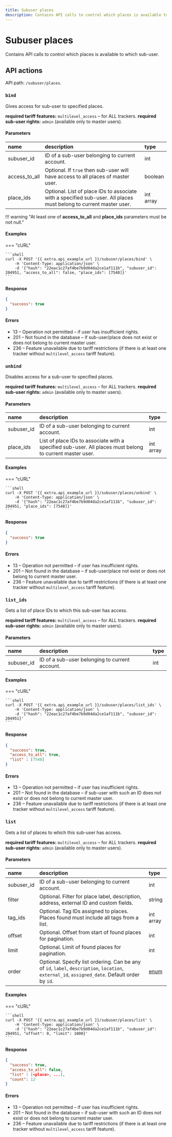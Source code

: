 ```yaml
---
title: Subuser places
description: Contains API calls to control which places is available to which sub-user.
---
```


# Subuser places

Contains API calls to control which places is available to which sub-user.


## API actions

API path: `/subuser/places`.

### `bind`

Gives access for sub-user to specified places.

**required tariff features:** `multilevel_access` – for ALL trackers.
**required sub-user rights:** `admin` (available only to master users).

#### Parameters

| name          | description                                                                                                        | type      |
|:--------------|:-------------------------------------------------------------------------------------------------------------------|:----------|
| subuser_id    | ID of a sub-user belonging to current account.                                                                     | int       |
| access_to_all | Optional. If `true` then sub-user will have access to all places of master user.                                   | boolean   |
| place_ids     | Optional. List of place IDs to associate with a specified sub-user. All places must belong to current master user. | int array |

!!! warning "At least one of **access_to_all** and **place_ids** parameters must be not null."

#### Examples

=== "cURL"

    ```shell
    curl -X POST '{{ extra.api_example_url }}/subuser/places/bind' \
        -H 'Content-Type: application/json' \
        -d '{"hash": "22eac1c27af4be7b9d04da2ce1af111b", "subuser_id": 204951, "access_to_all": false, "place_ids": [7548]}'
    ```

#### Response

```json
{
  "success": true
}
```

#### Errors

* 13 – Operation not permitted – if user has insufficient rights.
* 201 – Not found in the database – if sub-user/place does not exist or does not belong to current master user.
* 236 – Feature unavailable due to tariff restrictions (if there is at least one tracker without `multilevel_access` tariff feature).

### `unbind`

Disables access for a sub-user to specified places.

**required tariff features:** `multilevel_access` – for ALL trackers.
**required sub-user rights:** `admin` (available only to master users).

#### Parameters

| name       | description                                                                                              | type      |
|:-----------|:---------------------------------------------------------------------------------------------------------|:----------|
| subuser_id | ID of a sub-user belonging to current account.                                                           | int       |
| place_ids  | List of place IDs to associate with a specified sub-user. All places must belong to current master user. | int array |

#### Examples

=== "cURL"

    ```shell
    curl -X POST '{{ extra.api_example_url }}/subuser/places/unbind' \
        -H 'Content-Type: application/json' \
        -d '{"hash": "22eac1c27af4be7b9d04da2ce1af111b", "subuser_id": 204951, "place_ids": [7548]}'
    ```

#### Response

```json
{
  "success": true
}
```

#### Errors

* 13 – Operation not permitted – if user has insufficient rights.
* 201 – Not found in the database – if sub-user/place not exist or does not belong to current master user.
* 236 – Feature unavailable due to tariff restrictions (if there is at least one tracker without `multilevel_access` tariff feature).

### `list_ids`

Gets a list of place IDs to which this sub-user has access.

**required tariff features:** `multilevel_access` – for ALL trackers.
**required sub-user rights:** `admin` (available only to master users).

#### Parameters

| name       | description                                    | type |
|:-----------|:-----------------------------------------------|:-----|
| subuser_id | ID of a sub-user belonging to current account. | int  |

#### Examples

=== "cURL"

    ```shell
    curl -X POST '{{ extra.api_example_url }}/subuser/places/list_ids' \
        -H 'Content-Type: application/json' \
        -d '{"hash": "22eac1c27af4be7b9d04da2ce1af111b", "subuser_id": 204951}'
    ```

#### Response

```json
{
  "success": true,
  "access_to_all": true,
  "list" : [7548]
}
```

#### Errors

* 13 – Operation not permitted – if user has insufficient rights.
* 201 – Not found in the database – if sub-user with such an ID does not exist or does not belong to current master user.
* 236 – Feature unavailable due to tariff restrictions (if there is at least one tracker without `multilevel_access` tariff feature).

### `list`

Gets a list of places to which this sub-user has access.

**required tariff features:** `multilevel_access` – for ALL trackers.
**required sub-user rights:** `admin` (available only to master users).

#### Parameters

| name       | description                                                                                                                                     | type                                                        |
|:-----------|:------------------------------------------------------------------------------------------------------------------------------------------------|:------------------------------------------------------------|
| subuser_id | ID of a sub-user belonging to current account.                                                                                                  | int                                                         |
| filter     | Optional. Filter for place label, description, address, external ID and custom fields.                                                          | string                                                      |
| tag_ids    | Optional. Tag IDs assigned to places. Places found must include all tags from a list.                                                           | int array                                                   |
| offset     | Optional. Offset from start of found places for pagination.                                                                                     | int                                                         |
| limit      | Optional. Limit of found places for pagination.                                                                                                 | int                                                         |
| order      | Optional. Specify list ordering. Can be any of `id`, `label`, `description`, `location`, `external_id`, `assigned_date`. Default order by `id`. | [enum](../../../getting-started/introduction.md#data-types) |

#### Examples

=== "cURL"

    ```shell
    curl -X POST '{{ extra.api_example_url }}/subuser/places/list' \
        -H 'Content-Type: application/json' \
        -d '{"hash": "22eac1c27af4be7b9d04da2ce1af111b", "subuser_id": 204951, "offset": 0, "limit": 1000}'
    ```

#### Response

```json
{
  "success": true,
  "access_to_all": false,
  "list" : [<place>, ...],
  "count": 12
}
```

#### Errors

* 13 – Operation not permitted – if user has insufficient rights.
* 201 – Not found in the database – if sub-user with such an ID does not exist or does not belong to current master user.
* 236 – Feature unavailable due to tariff restrictions (if there is at least one tracker without `multilevel_access` tariff feature).
